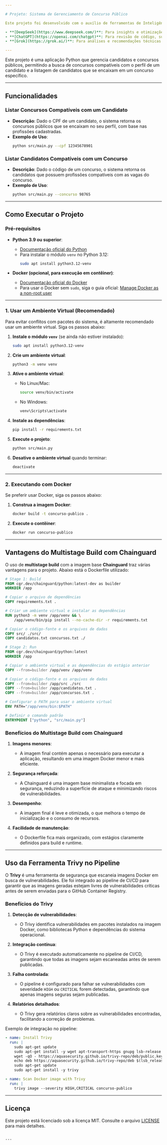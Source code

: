 ```yaml
---

# Projeto: Sistema de Gerenciamento de Concurso Público

Este projeto foi desenvolvido com o auxílio de ferramentas de Inteligência Artificial (IA) para aprimorar a qualidade do código, documentação e boas práticas. 

- **[DeepSeek](https://www.deepseek.com/)**: Para insights e otimizações no desenvolvimento.
- **[ChatGPT](https://openai.com/chatgpt)**: Para revisão de código, sugestões e documentação.
- **[Grok](https://grok.ai/)**: Para análises e recomendações técnicas.

---
```


Este projeto é uma aplicação Python que gerencia candidatos e concursos públicos, permitindo a busca de concursos compatíveis com o perfil de um candidato e a listagem de candidatos que se encaixam em um concurso específico.

---

## Funcionalidades

### Listar Concursos Compatíveis com um Candidato
- **Descrição**: Dado o CPF de um candidato, o sistema retorna os concursos públicos que se encaixam no seu perfil, com base nas profissões cadastradas.
- **Exemplo de Uso**:
  ```bash
  python src/main.py --cpf 12345678901
  ```

### Listar Candidatos Compatíveis com um Concurso
- **Descrição**: Dado o código de um concurso, o sistema retorna os candidatos que possuem profissões compatíveis com as vagas do concurso.
- **Exemplo de Uso**:
  ```bash
  python src/main.py --concurso 98765
  ```

---

## Como Executar o Projeto

### Pré-requisitos

- **Python 3.9 ou superior**:
  - [Documentação oficial do Python](https://www.python.org/doc/)
  - Para instalar o módulo `venv` no Python 3.12:
    ```bash
    sudo apt install python3.12-venv
    ```

- **Docker (opcional, para execução em contêiner)**:
  - [Documentação oficial do Docker](https://docs.docker.com/)
  - Para usar o Docker sem `sudo`, siga o guia oficial:
    [Manage Docker as a non-root user](https://docs.docker.com/engine/install/linux-postinstall/#manage-docker-as-a-non-root-user)

---

### 1. Usar um Ambiente Virtual (Recomendado)

Para evitar conflitos com pacotes do sistema, é altamente recomendado usar um ambiente virtual. Siga os passos abaixo:

1. **Instale o módulo `venv`** (se ainda não estiver instalado):
   ```bash
   sudo apt install python3.12-venv
   ```

2. **Crie um ambiente virtual**:
   ```bash
   python3 -m venv venv
   ```

3. **Ative o ambiente virtual**:
   - No Linux/Mac:
     ```bash
     source venv/bin/activate
     ```
   - No Windows:
     ```bash
     venv\Scripts\activate
     ```

4. **Instale as dependências**:
   ```bash
   pip install -r requirements.txt
   ```

5. **Execute o projeto**:
   ```bash
   python src/main.py
   ```

6. **Desative o ambiente virtual** quando terminar:
   ```bash
   deactivate
   ```

---

### 2. Executando com Docker

Se preferir usar Docker, siga os passos abaixo:

1. **Construa a imagem Docker**:
   ```bash
   docker build -t concurso-publico .
   ```

2. **Execute o contêiner**:
   ```bash
   docker run concurso-publico
   ```

---

## Vantagens do Multistage Build com Chainguard

O uso de **multistage build** com a imagem base **Chainguard** traz várias vantagens para o projeto. Abaixo está o Dockerfile utilizado:

```Dockerfile
# Stage 1: Build
FROM cgr.dev/chainguard/python:latest-dev as builder
WORKDIR /app

# Copiar o arquivo de dependências
COPY requirements.txt .

# Criar um ambiente virtual e instalar as dependências
RUN python3 -m venv /app/venv && \
    /app/venv/bin/pip install --no-cache-dir -r requirements.txt

# Copiar o código-fonte e os arquivos de dados
COPY src/ ./src/
COPY candidatos.txt concursos.txt ./

# Stage 2: Run
FROM cgr.dev/chainguard/python:latest
WORKDIR /app

# Copiar o ambiente virtual e as dependências do estágio anterior
COPY --from=builder /app/venv /app/venv

# Copiar o código-fonte e os arquivos de dados
COPY --from=builder /app/src ./src
COPY --from=builder /app/candidatos.txt .
COPY --from=builder /app/concursos.txt .

# Configurar o PATH para usar o ambiente virtual
ENV PATH="/app/venv/bin:$PATH"

# Definir o comando padrão
ENTRYPOINT ["python", "src/main.py"]
```

### Benefícios do Multistage Build com Chainguard

1. **Imagens menores**:
   - A imagem final contém apenas o necessário para executar a aplicação, resultando em uma imagem Docker menor e mais eficiente.

2. **Segurança reforçada**:
   - A Chainguard é uma imagem base minimalista e focada em segurança, reduzindo a superfície de ataque e minimizando riscos de vulnerabilidades.

3. **Desempenho**:
   - A imagem final é leve e otimizada, o que melhora o tempo de inicialização e o consumo de recursos.

4. **Facilidade de manutenção**:
   - O Dockerfile fica mais organizado, com estágios claramente definidos para build e runtime.

---

## Uso da Ferramenta Trivy no Pipeline

O **Trivy** é uma ferramenta de segurança que escaneia imagens Docker em busca de vulnerabilidades. Ele foi integrado ao pipeline de CI/CD para garantir que as imagens geradas estejam livres de vulnerabilidades críticas antes de serem enviadas para o GitHub Container Registry.

### Benefícios do Trivy

1. **Detecção de vulnerabilidades**:
   - O Trivy identifica vulnerabilidades em pacotes instalados na imagem Docker, como bibliotecas Python e dependências do sistema operacional.

2. **Integração contínua**:
   - O Trivy é executado automaticamente no pipeline de CI/CD, garantindo que todas as imagens sejam escaneadas antes de serem publicadas.

3. **Falha controlada**:
   - O pipeline é configurado para falhar se vulnerabilidades com severidade `HIGH` ou `CRITICAL` forem detectadas, garantindo que apenas imagens seguras sejam publicadas.

4. **Relatórios detalhados**:
   - O Trivy gera relatórios claros sobre as vulnerabilidades encontradas, facilitando a correção de problemas.

Exemplo de integração no pipeline:
```yaml
- name: Install Trivy
  run: |
    sudo apt-get update
    sudo apt-get install -y wget apt-transport-https gnupg lsb-release
    wget -qO - https://aquasecurity.github.io/trivy-repo/deb/public.key | sudo apt-key add -
    echo deb https://aquasecurity.github.io/trivy-repo/deb $(lsb_release -sc) main | sudo tee -a /etc/apt/sources.list.d/trivy.list
    sudo apt-get update
    sudo apt-get install -y trivy

- name: Scan Docker image with Trivy
  run: |
    trivy image --severity HIGH,CRITICAL concurso-publico
```

---

## Licença

Este projeto está licenciado sob a licença MIT. Consulte o arquivo [LICENSE](LICENSE) para mais detalhes.
```

---
